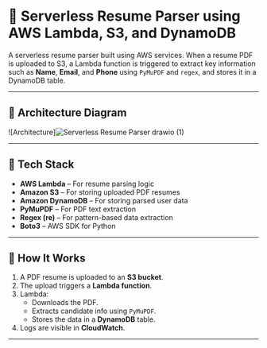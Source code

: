 # 🧠 Serverless Resume Parser using AWS Lambda, S3, and DynamoDB

A serverless resume parser built using AWS services. When a resume PDF is uploaded to S3, a Lambda function is triggered to extract key information such as **Name**, **Email**, and **Phone** using `PyMuPDF` and `regex`, and stores it in a DynamoDB table.

---

## 📐 Architecture Diagram

![Architecture]![Serverless Resume Parser drawio (1)](https://github.com/user-attachments/assets/6a1c5133-c5e0-459e-9904-e66d0fe72a82)


---

## 🧰 Tech Stack

- **AWS Lambda** – For resume parsing logic
- **Amazon S3** – For storing uploaded PDF resumes
- **Amazon DynamoDB** – For storing parsed user data
- **PyMuPDF** – For PDF text extraction
- **Regex (re)** – For pattern-based data extraction
- **Boto3** – AWS SDK for Python

---

## 🚀 How It Works

1. A PDF resume is uploaded to an **S3 bucket**.
2. The upload triggers a **Lambda function**.
3. Lambda:
   - Downloads the PDF.
   - Extracts candidate info using `PyMuPDF`.
   - Stores the data in a **DynamoDB** table.
4. Logs are visible in **CloudWatch**.

---


   
